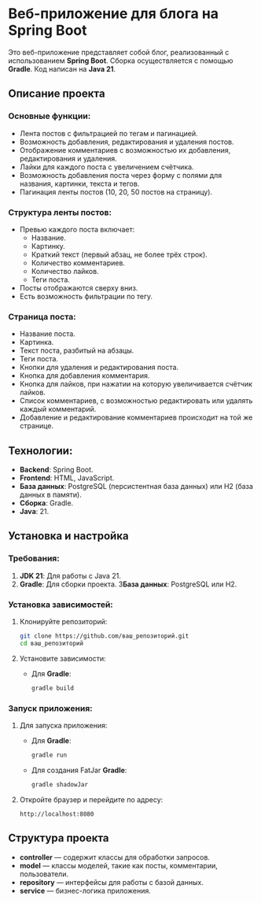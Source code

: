 # Веб-приложение для блога на Spring Boot

Это веб-приложение представляет собой блог, реализованный с использованием **Spring Boot**. Сборка осуществляется с помощью **Gradle**. Код написан на **Java 21**.

## Описание проекта

### Основные функции:

- Лента постов с фильтрацией по тегам и пагинацией.
- Возможность добавления, редактирования и удаления постов.
- Отображение комментариев с возможностью их добавления, редактирования и удаления.
- Лайки для каждого поста с увеличением счётчика.
- Возможность добавления поста через форму с полями для названия, картинки, текста и тегов.
- Пагинация ленты постов (10, 20, 50 постов на страницу).

### Структура ленты постов:

- Превью каждого поста включает:
    - Название.
    - Картинку.
    - Краткий текст (первый абзац, не более трёх строк).
    - Количество комментариев.
    - Количество лайков.
    - Теги поста.
- Посты отображаются сверху вниз.
- Есть возможность фильтрации по тегу.

### Страница поста:

- Название поста.
- Картинка.
- Текст поста, разбитый на абзацы.
- Теги поста.
- Кнопки для удаления и редактирования поста.
- Кнопка для добавления комментария.
- Кнопка для лайков, при нажатии на которую увеличивается счётчик лайков.
- Список комментариев, с возможностью редактировать или удалять каждый комментарий.
- Добавление и редактирование комментариев происходит на той же странице.

## Технологии:

- **Backend**: Spring Boot.
- **Frontend**: HTML, JavaScript.
- **База данных**: PostgreSQL (персистентная база данных) или H2 (база данных в памяти).
- **Сборка**: Gradle.
- **Java**: 21.

## Установка и настройка

### Требования:

1. **JDK 21**: Для работы с Java 21.
2. **Gradle**: Для сборки проекта.
3**База данных**: PostgreSQL или H2.

### Установка зависимостей:

1. Клонируйте репозиторий:
    ```bash
    git clone https://github.com/ваш_репозиторий.git
    cd ваш_репозиторий
    ```

2. Установите зависимости:
    - Для **Gradle**:
        ```bash
        gradle build
        ```

### Запуск приложения:

1. Для запуска приложения:
    - Для **Gradle**:
        ```bash
        gradle run
        ```
    - Для создания FatJar **Gradle**:
        ```bash
        gradle shadowJar
        ```

2. Откройте браузер и перейдите по адресу:
    ```
    http://localhost:8080
    ```

## Структура проекта

- **controller** — содержит классы для обработки запросов.
- **model** — классы моделей, такие как посты, комментарии, пользователи.
- **repository** — интерфейсы для работы с базой данных.
- **service** — бизнес-логика приложения.
